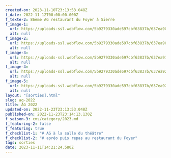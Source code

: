 ```yaml
---
created-on: 2023-11-10T23:13:53.048Z
f_date: 2022-11-12T00:00:00.000Z
f_texte-2: 86ème AG restaurant du Foyer à Sierre
f_image-1:
  url: https://uploads-ssl.webflow.com/5b9279330ade597cbf63837b/637ea904b7bcee1478edec54_SCS%20-%20AG%202022%20-%2005.jpg
  alt: null
f_image-2:
  url: https://uploads-ssl.webflow.com/5b9279330ade597cbf63837b/637ea90c31fefe7bb603f77c_SCS%20-%20AG%202022%20-%2004.jpg
  alt: null
f_image-3:
  url: https://uploads-ssl.webflow.com/5b9279330ade597cbf63837b/637ea917b7bceef652ee007f_SCS%20-%20AG%202022%20-%2003.jpg
  alt: null
f_image-4:
  url: https://uploads-ssl.webflow.com/5b9279330ade597cbf63837b/637ea921bc440f3d2dc757b2_SCS%20-%20AG%202022%20-%2002.jpg
  alt: null
f_image-5:
  url: https://uploads-ssl.webflow.com/5b9279330ade597cbf63837b/637ea927e20be54879e75b87_SCS%20-%20AG%202022%20-%2001.jpg
  alt: null
layout: "[sorties].html"
slug: ag-2022
title: AG 2022
updated-on: 2022-11-23T23:13:53.048Z
published-on: 2022-11-23T23:14:13.130Z
f_saison-3: cms/category/2023.md
f_featuring-2: false
f_featuring: true
f_checklist-1: "# AG à la salle du théâtre"
f_checklist-2: "# apréo puis repas au restaurant du Foyer"
tags: sorties
date: 2023-11-11T14:21:24.580Z
---
```

